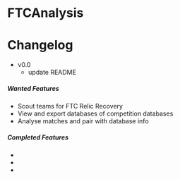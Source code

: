 # FTCAnalysis
# Changelog
- v0.0
  - update README
  
  
##### Wanted Features
- Scout teams for FTC Relic Recovery
- View and export databases of competition databases
- Analyse matches and pair with database info
##### Completed Features
-
-
-
